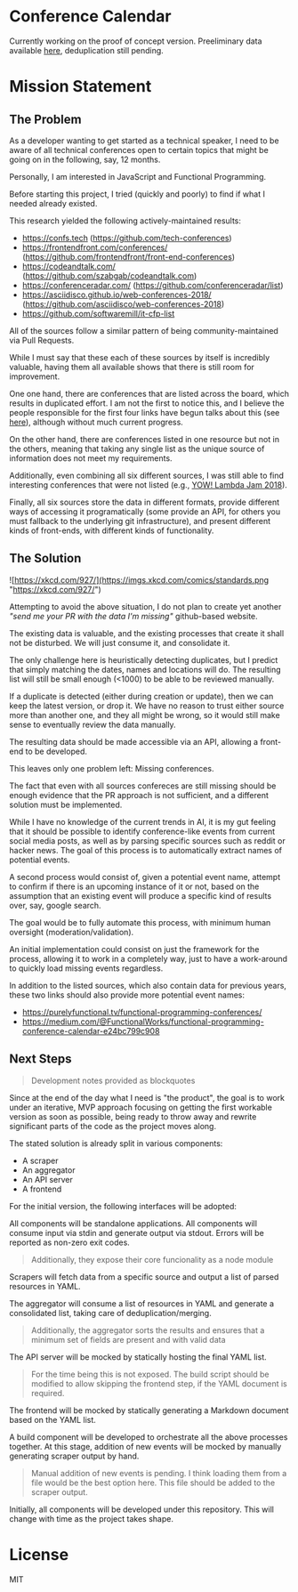 # Conference Calendar

Currently working on the proof of concept version. Preeliminary data available [here](https://github.com/mvaldesdeleon/conference-calendar/blob/master/dist/output.md), deduplication still pending.

# Mission Statement

## The Problem

As a developer wanting to get started as a technical speaker, I need to be aware of all technical conferences open to certain topics that might be going on in the following, say, 12 months.

Personally, I am interested in JavaScript and Functional Programming.

Before starting this project, I tried (quickly and poorly) to find if what I needed already existed.

This research yielded the following actively-maintained results:

* https://confs.tech (https://github.com/tech-conferences)
* https://frontendfront.com/conferences/ (https://github.com/frontendfront/front-end-conferences)
* https://codeandtalk.com/ (https://github.com/szabgab/codeandtalk.com)
* https://conferenceradar.com/ (https://github.com/conferenceradar/list)
* https://asciidisco.github.io/web-conferences-2018/ (https://github.com/asciidisco/web-conferences-2018)
* https://github.com/softwaremill/it-cfp-list

All of the sources follow a similar pattern of being community-maintained via Pull Requests.

While I must say that these each of these sources by itself is incredibly valuable, having them all available shows that there is still room for improvement.

One one hand, there are conferences that are listed across the board, which results in duplicated effort. I am not the first to notice this, and I believe the people responsible for the first four links have begun talks about this (see [here](https://github.com/tech-conferences/javascript-conferences/issues/36)), although without much current progress.

On the other hand, there are conferences listed in one resource but not in the others, meaning that taking any single list as the unique source of information does not meet my requirements.

Additionally, even combining all six different sources, I was still able to find interesting conferences that were not listed (e.g., [YOW! Lambda Jam 2018](http://lambdajam.yowconference.com.au/)).

Finally, all six sources store the data in different formats, provide different ways of accessing it programatically (some provide an API, for others you must fallback to the underlying git infrastructure), and present different kinds of front-ends, with different kinds of functionality.

## The Solution

![https://xkcd.com/927/](https://imgs.xkcd.com/comics/standards.png "https://xkcd.com/927/")

Attempting to avoid the above situation, I do not plan to create yet another _"send me your PR with the data I'm missing"_ github-based website.

The existing data is valuable, and the existing processes that create it shall not be disturbed. We will just consume it, and consolidate it.

The only challenge here is heuristically detecting duplicates, but I predict that simply matching the dates, names and locations will do. The resulting list will still be small enough (<1000) to be able to be reviewed manually.

If a duplicate is detected (either during creation or update), then we can keep the latest version, or drop it. We have no reason to trust either source more than another one, and they all might be wrong, so it would still make sense to eventually review the data manually.

The resulting data should be made accessible via an API, allowing a front-end to be developed.

This leaves only one problem left: Missing conferences.

The fact that even with all sources confereces are still missing should be enough evidence that the PR approach is not sufficient, and a different solution must be implemented.

While I have no knowledge of the current trends in AI, it is my gut feeling that it should be possible to identify conference-like events from current social media posts, as well as by parsing specific sources such as reddit or hacker news. The goal of this process is to automatically extract names of potential events.

A second process would consist of, given a potential event name, attempt to confirm if there is an upcoming instance of it or not, based on the assumption that an existing event will produce a specific kind of results over, say, google search.

The goal would be to fully automate this process, with minimum human oversight (moderation/validation).

An initial implementation could consist on just the framework for the process, allowing it to work in a completely way, just to have a work-around to quickly load missing events regardless.

In addition to the listed sources, which also contain data for previous years, these two links should also provide more potential event names:
* https://purelyfunctional.tv/functional-programming-conferences/
* https://medium.com/@FunctionalWorks/functional-programming-conference-calendar-e24bc799c908

## Next Steps

> Development notes provided as blockquotes

Since at the end of the day what I need is "the product", the goal is to work under an iterative, MVP approach focusing on getting the first workable version as soon as possible, being ready to throw away and rewrite significant parts of the code as the project moves along.

The stated solution is already split in various components:
* A scraper
* An aggregator
* An API server
* A frontend

For the initial version, the following interfaces will be adopted:

All components will be standalone applications. All components will consume input via stdin and generate output via stdout. Errors will be reported as non-zero exit codes.

> Additionally, they expose their core funcionality as a node module

Scrapers will fetch data from a specific source and output a list of parsed resources in YAML.

The aggregator will consume a list of resources in YAML and generate a consolidated list, taking care of deduplication/merging.

> Additionally, the aggregator sorts the results and ensures that a minimum set of fields are present and with valid data

The API server will be mocked by statically hosting the final YAML list.

> For the time being this is not exposed. The build script should be modified to allow skipping the frontend step, if the YAML document is required.

The frontend will be mocked by statically generating a Markdown document based on the YAML list.

A build component will be developed to orchestrate all the above processes together. At this stage, addition of new events will be mocked by manually generating scraper output by hand.

> Manual addition of new events is pending. I think loading them from a file would be the best option here. This file should be added to the scraper output.

Initially, all components will be developed under this repository. This will change with time as the project takes shape.

# License

MIT
